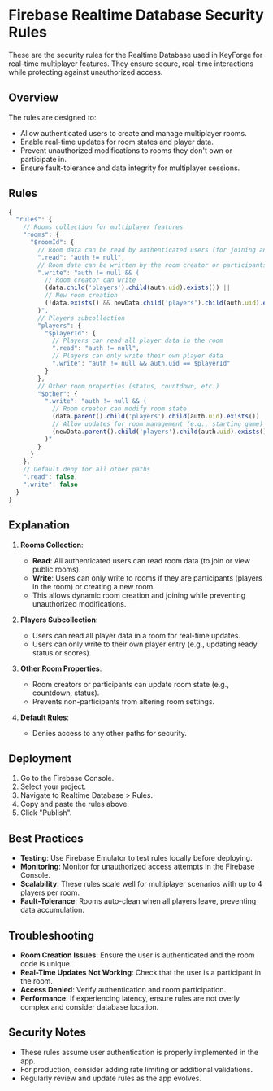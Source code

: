 # Firebase Realtime Database Security Rules

These are the security rules for the Realtime Database used in KeyForge for real-time multiplayer features. They ensure secure, real-time interactions while protecting against unauthorized access.

## Overview

The rules are designed to:
- Allow authenticated users to create and manage multiplayer rooms.
- Enable real-time updates for room states and player data.
- Prevent unauthorized modifications to rooms they don't own or participate in.
- Ensure fault-tolerance and data integrity for multiplayer sessions.

## Rules

```javascript
{
  "rules": {
    // Rooms collection for multiplayer features
    "rooms": {
      "$roomId": {
        // Room data can be read by authenticated users (for joining and viewing)
        ".read": "auth != null",
        // Room data can be written by the room creator or participants
        ".write": "auth != null && (
          // Room creator can write
          (data.child('players').child(auth.uid).exists()) ||
          // New room creation
          (!data.exists() && newData.child('players').child(auth.uid).exists())
        )",
        // Players subcollection
        "players": {
          "$playerId": {
            // Players can read all player data in the room
            ".read": "auth != null",
            // Players can only write their own player data
            ".write": "auth != null && auth.uid == $playerId"
          }
        },
        // Other room properties (status, countdown, etc.)
        "$other": {
          ".write": "auth != null && (
            // Room creator can modify room state
            (data.parent().child('players').child(auth.uid).exists()) ||
            // Allow updates for room management (e.g., starting game)
            (newData.parent().child('players').child(auth.uid).exists())
          )"
        }
      }
    },
    // Default deny for all other paths
    ".read": false,
    ".write": false
  }
}
```

## Explanation

1. **Rooms Collection**:
   - **Read**: All authenticated users can read room data (to join or view public rooms).
   - **Write**: Users can only write to rooms if they are participants (players in the room) or creating a new room.
   - This allows dynamic room creation and joining while preventing unauthorized modifications.

2. **Players Subcollection**:
   - Users can read all player data in a room for real-time updates.
   - Users can only write to their own player entry (e.g., updating ready status or scores).

3. **Other Room Properties**:
   - Room creators or participants can update room state (e.g., countdown, status).
   - Prevents non-participants from altering room settings.

4. **Default Rules**:
   - Denies access to any other paths for security.

## Deployment

1. Go to the Firebase Console.
2. Select your project.
3. Navigate to Realtime Database > Rules.
4. Copy and paste the rules above.
5. Click "Publish".

## Best Practices

- **Testing**: Use Firebase Emulator to test rules locally before deploying.
- **Monitoring**: Monitor for unauthorized access attempts in the Firebase Console.
- **Scalability**: These rules scale well for multiplayer scenarios with up to 4 players per room.
- **Fault-Tolerance**: Rooms auto-clean when all players leave, preventing data accumulation.

## Troubleshooting

- **Room Creation Issues**: Ensure the user is authenticated and the room code is unique.
- **Real-Time Updates Not Working**: Check that the user is a participant in the room.
- **Access Denied**: Verify authentication and room participation.
- **Performance**: If experiencing latency, ensure rules are not overly complex and consider database location.

## Security Notes

- These rules assume user authentication is properly implemented in the app.
- For production, consider adding rate limiting or additional validations.
- Regularly review and update rules as the app evolves.
